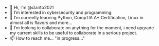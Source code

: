 - 👋 Hi, I’m @clarito2021
- 👀 I’m interested in cybersecurity and programming
- 🌱 I’m currently learning Python, CompTIA A+ Certification, Linux in almost all is flavors and more...
- 💞️ I’m looking to collaborate on anything for the moment, i need upgrade my current skills to be useful to collaborate in a serious project.
- 📫 How to reach me... "in progress..."

<!---
clarito2021/clarito2021 is a ✨ special ✨ repository because its `README.md` (this file) appears on your GitHub profile.
You can click the Preview link to take a look at your changes.
--->
